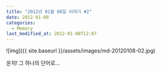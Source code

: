 ```yaml
---
title: "2012년 01월 08일 이야기 #2"
date: 2012-01-08
categories:
  - Memory
last_modified_at: 2012-01-08T12:07
---
```


![img]({{ site.baseurl }}/assets/images/md-20120108-02.jpg)

운치! 그 하나의 단어로...